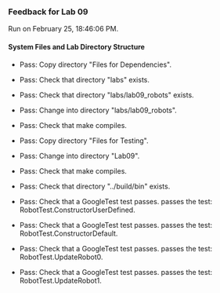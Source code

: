 ### Feedback for Lab 09

Run on February 25, 18:46:06 PM.


#### System Files and Lab Directory Structure

+ Pass: Copy directory "Files for Dependencies".



+ Pass: Check that directory "labs" exists.

+ Pass: Check that directory "labs/lab09_robots" exists.

+ Pass: Change into directory "labs/lab09_robots".

+ Pass: Check that make compiles.



+ Pass: Copy directory "Files for Testing".



+ Pass: Change into directory "Lab09".

+ Pass: Check that make compiles.



+ Pass: Check that directory "../build/bin" exists.

+ Pass: Check that a GoogleTest test passes.
    passes the test: RobotTest.ConstructorUserDefined.



+ Pass: Check that a GoogleTest test passes.
    passes the test: RobotTest.ConstructorDefault.



+ Pass: Check that a GoogleTest test passes.
    passes the test: RobotTest.UpdateRobot0.



+ Pass: Check that a GoogleTest test passes.
    passes the test: RobotTest.UpdateRobot1.




